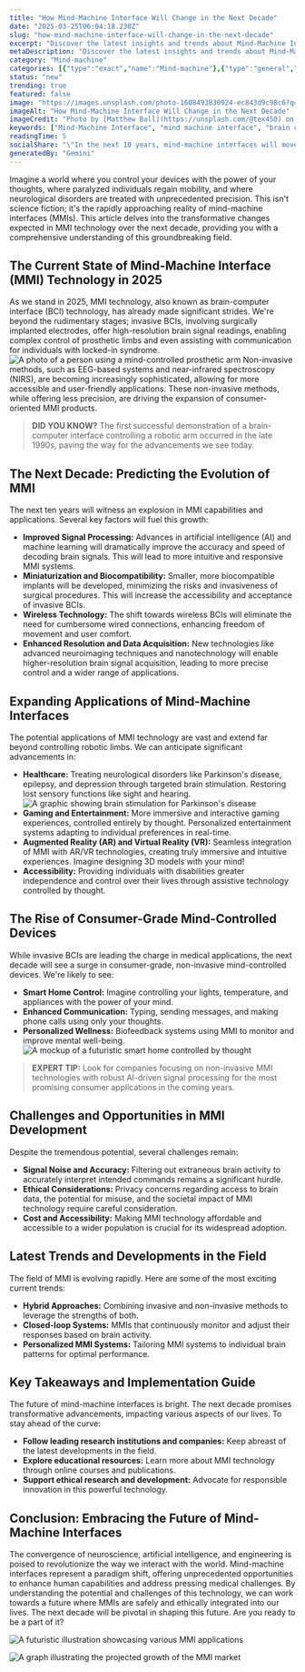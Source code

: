 ```yaml
---
title: "How Mind-Machine Interface Will Change in the Next Decade"
date: "2025-03-25T06:04:18.230Z"
slug: "how-mind-machine-interface-will-change-in-the-next-decade"
excerpt: "Discover the latest insights and trends about Mind-Machine Interface. This comprehensive guide covers everything you need to know about Mind-Machine Interface in 2025."
metaDescription: "Discover the latest insights and trends about Mind-Machine Interface. This comprehensive guide covers everything you need to know about Mind-Machine Interf..."
category: "Mind-machine"
categories: [{"type":"exact","name":"Mind-machine"},{"type":"general","name":"Biotechnology"},{"type":"medium","name":"Neural Engineering"},{"type":"specific","name":"Brain-Computer Interfaces"},{"type":"niche","name":"Electroencephalography"}]
status: "new"
trending: true
featured: false
image: "https://images.unsplash.com/photo-1608493830924-ec843d9c98c6?q=85&w=1200&fit=max&fm=webp&auto=compress"
imageAlt: "How Mind-Machine Interface Will Change in the Next Decade"
imageCredit: "Photo by [Matthew Ball](https://unsplash.com/@tex450) on Unsplash"
keywords: ["Mind-Machine Interface", "mind machine interface", "brain computer interface", "bci technology", "mind controlled devices", "buy mind machine interface", "how does a mind machine interface work", "best mind machine interface", "mind machine interface applications", "future of mind machine interface"]
readingTime: 5
socialShare: "\"In the next 10 years, mind-machine interfaces will move beyond sci-fi and into our daily lives, transforming healthcare, entertainment, and how we interact with technology.\""
generatedBy: "Gemini"
---
```




Imagine a world where you control your devices with the power of your thoughts, where paralyzed individuals regain mobility, and where neurological disorders are treated with unprecedented precision. This isn't science fiction; it's the rapidly approaching reality of mind-machine interfaces (MMIs).  This article delves into the transformative changes expected in MMI technology over the next decade, providing you with a comprehensive understanding of this groundbreaking field.

## The Current State of Mind-Machine Interface (MMI) Technology in 2025

As we stand in 2025, MMI technology, also known as brain-computer interface (BCI) technology, has already made significant strides.  We're beyond the rudimentary stages;  invasive BCIs, involving surgically implanted electrodes, offer high-resolution brain signal readings, enabling complex control of prosthetic limbs and even assisting with communication for individuals with locked-in syndrome. ![A photo of a person using a mind-controlled prosthetic arm](https://images.unsplash.com/photo-1667681362383-d9239c8fa2b7?q=85&w=1200&fit=max&fm=webp&auto=compress) Non-invasive methods, such as EEG-based systems and near-infrared spectroscopy (NIRS), are becoming increasingly sophisticated, allowing for more accessible and user-friendly applications.  These non-invasive methods, while offering less precision, are driving the expansion of consumer-oriented MMI products.  

> **DID YOU KNOW?**  The first successful demonstration of a brain-computer interface controlling a robotic arm occurred in the late 1990s, paving the way for the advancements we see today.

##  The Next Decade:  Predicting the Evolution of MMI

The next ten years will witness an explosion in MMI capabilities and applications.  Several key factors will fuel this growth:

* **Improved Signal Processing:**  Advances in artificial intelligence (AI) and machine learning will dramatically improve the accuracy and speed of decoding brain signals.  This will lead to more intuitive and responsive MMI systems.
* **Miniaturization and Biocompatibility:**  Smaller, more biocompatible implants will be developed, minimizing the risks and invasiveness of surgical procedures.  This will increase the accessibility and acceptance of invasive BCIs.
* **Wireless Technology:**  The shift towards wireless BCIs will eliminate the need for cumbersome wired connections, enhancing freedom of movement and user comfort.
* **Enhanced Resolution and Data Acquisition:**  New technologies like advanced neuroimaging techniques and nanotechnology will enable higher-resolution brain signal acquisition, leading to more precise control and a wider range of applications.

##  Expanding Applications of Mind-Machine Interfaces

The potential applications of MMI technology are vast and extend far beyond controlling robotic limbs.  We can anticipate significant advancements in:

* **Healthcare:**  Treating neurological disorders like Parkinson's disease, epilepsy, and depression through targeted brain stimulation.  Restoring lost sensory functions like sight and hearing. ![A graphic showing brain stimulation for Parkinson's disease](https://images.unsplash.com/photo-1667679692108-6f0a1b950299?q=85&w=1200&fit=max&fm=webp&auto=compress)
* **Gaming and Entertainment:**  More immersive and interactive gaming experiences, controlled entirely by thought.  Personalized entertainment systems adapting to individual preferences in real-time.
* **Augmented Reality (AR) and Virtual Reality (VR):**  Seamless integration of MMI with AR/VR technologies, creating truly immersive and intuitive experiences.  Imagine designing 3D models with your mind!
* **Accessibility:**  Providing individuals with disabilities greater independence and control over their lives through assistive technology controlled by thought.

##  The Rise of Consumer-Grade Mind-Controlled Devices

While invasive BCIs are leading the charge in medical applications, the next decade will see a surge in consumer-grade, non-invasive mind-controlled devices.  We're likely to see:

* **Smart Home Control:**  Imagine controlling your lights, temperature, and appliances with the power of your mind.
* **Enhanced Communication:**  Typing, sending messages, and making phone calls using only your thoughts.
* **Personalized Wellness:**  Biofeedback systems using MMI to monitor and improve mental well-being. ![A mockup of a futuristic smart home controlled by thought](https://images.unsplash.com/photo-1608493830924-ec843d9c98c6?q=85&w=1200&fit=max&fm=webp&auto=compress)

> **EXPERT TIP:**  Look for companies focusing on non-invasive MMI technologies with robust AI-driven signal processing for the most promising consumer applications in the coming years.

##  Challenges and Opportunities in MMI Development

Despite the tremendous potential, several challenges remain:

* **Signal Noise and Accuracy:**  Filtering out extraneous brain activity to accurately interpret intended commands remains a significant hurdle.
* **Ethical Considerations:**  Privacy concerns regarding access to brain data, the potential for misuse, and the societal impact of MMI technology require careful consideration.
* **Cost and Accessibility:**  Making MMI technology affordable and accessible to a wider population is crucial for its widespread adoption.

##  Latest Trends and Developments in the Field

The field of MMI is evolving rapidly.  Here are some of the most exciting current trends:

* **Hybrid Approaches:**  Combining invasive and non-invasive methods to leverage the strengths of both.
* **Closed-loop Systems:**  MMIs that continuously monitor and adjust their responses based on brain activity.
* **Personalized MMI Systems:**  Tailoring MMI systems to individual brain patterns for optimal performance.

##  Key Takeaways and Implementation Guide

The future of mind-machine interfaces is bright.  The next decade promises transformative advancements, impacting various aspects of our lives.  To stay ahead of the curve:

* **Follow leading research institutions and companies:**  Keep abreast of the latest developments in the field.
* **Explore educational resources:**  Learn more about MMI technology through online courses and publications.
* **Support ethical research and development:**  Advocate for responsible innovation in this powerful technology.

## Conclusion: Embracing the Future of Mind-Machine Interfaces

The convergence of neuroscience, artificial intelligence, and engineering is poised to revolutionize the way we interact with the world.  Mind-machine interfaces represent a paradigm shift, offering unprecedented opportunities to enhance human capabilities and address pressing medical challenges.  By understanding the potential and challenges of this technology, we can work towards a future where MMIs are safely and ethically integrated into our lives.  The next decade will be pivotal in shaping this future.  Are you ready to be a part of it?

![A futuristic illustration showcasing various MMI applications](https://images.unsplash.com/photo-1626274890657-e28d5b65b04b?q=85&w=1200&fit=max&fm=webp&auto=compress)

![A graph illustrating the projected growth of the MMI market](https://images.unsplash.com/photo-1574087631700-abf928509b80?q=85&w=1200&fit=max&fm=webp&auto=compress)
